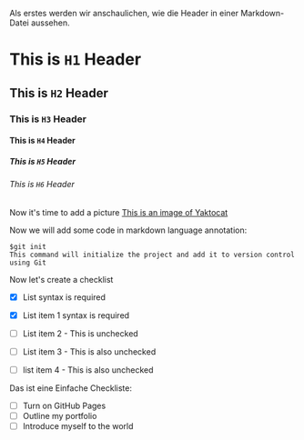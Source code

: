 Als erstes werden wir anschaulichen, wie die Header in einer Markdown-Datei aussehen. 

# This is `H1` Header 
## This is `H2` Header 
### This is `H3` Header 
#### This is `H4` Header 
##### This is `H5` Header 
###### This is `H6` Header 

Now it's time to add a picture 
[This is an image of Yaktocat](https://octodex.github.com/images/yaktocat.png)

Now we will add some code in markdown language annotation: 
```
$git init
This command will initialize the project and add it to version control using Git
```
Now let's create a checklist 

- [x] List syntax is required 
- [x] List item 1 syntax is required 
- [ ] List item 2 - This is unchecked
- [ ] List item 3 - This is also unchecked
- [ ] list item 4 - This is also unchecked


Das ist eine Einfache Checkliste:
- [ ] Turn on GitHub Pages
- [ ] Outline my portfolio
- [ ] Introduce myself to the world
